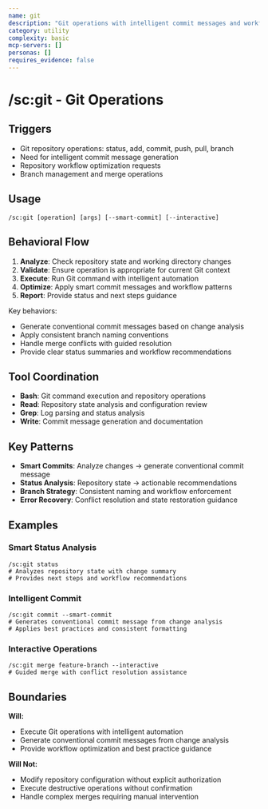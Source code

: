```yaml
---
name: git
description: "Git operations with intelligent commit messages and workflow optimization"
category: utility
complexity: basic
mcp-servers: []
personas: []
requires_evidence: false
---
```


# /sc:git - Git Operations

## Triggers
- Git repository operations: status, add, commit, push, pull, branch
- Need for intelligent commit message generation
- Repository workflow optimization requests
- Branch management and merge operations

## Usage
```
/sc:git [operation] [args] [--smart-commit] [--interactive]
```

## Behavioral Flow
1. **Analyze**: Check repository state and working directory changes
2. **Validate**: Ensure operation is appropriate for current Git context
3. **Execute**: Run Git command with intelligent automation
4. **Optimize**: Apply smart commit messages and workflow patterns
5. **Report**: Provide status and next steps guidance

Key behaviors:
- Generate conventional commit messages based on change analysis
- Apply consistent branch naming conventions
- Handle merge conflicts with guided resolution
- Provide clear status summaries and workflow recommendations

## Tool Coordination
- **Bash**: Git command execution and repository operations
- **Read**: Repository state analysis and configuration review
- **Grep**: Log parsing and status analysis
- **Write**: Commit message generation and documentation

## Key Patterns
- **Smart Commits**: Analyze changes → generate conventional commit message
- **Status Analysis**: Repository state → actionable recommendations
- **Branch Strategy**: Consistent naming and workflow enforcement
- **Error Recovery**: Conflict resolution and state restoration guidance

## Examples

### Smart Status Analysis
```
/sc:git status
# Analyzes repository state with change summary
# Provides next steps and workflow recommendations
```

### Intelligent Commit
```
/sc:git commit --smart-commit
# Generates conventional commit message from change analysis
# Applies best practices and consistent formatting
```

### Interactive Operations
```
/sc:git merge feature-branch --interactive
# Guided merge with conflict resolution assistance
```

## Boundaries

**Will:**
- Execute Git operations with intelligent automation
- Generate conventional commit messages from change analysis
- Provide workflow optimization and best practice guidance

**Will Not:**
- Modify repository configuration without explicit authorization
- Execute destructive operations without confirmation
- Handle complex merges requiring manual intervention
